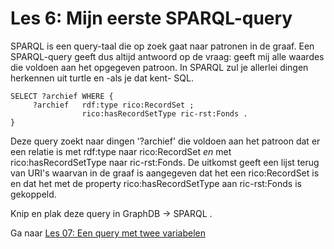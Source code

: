 # Les 6: Mijn eerste SPARQL-query
SPARQL is een query-taal die op zoek gaat naar patronen in de graaf. Een SPARQL-query geeft dus altijd antwoord op de vraag: geeft mij alle waardes die voldoen aan het opgegeven patroon. In SPARQL zul je allerlei dingen herkennen uit turtle en -als je dat kent- SQL.

```
SELECT ?archief WHERE {
     ?archief   rdf:type rico:RecordSet ;
                rico:hasRecordSetType ric-rst:Fonds .
}

```

Deze query zoekt naar dingen '?archief' die voldoen aan het patroon dat er een relatie is met rdf:type naar rico:RecordSet *en* met rico:hasRecordSetType naar ric-rst:Fonds. De uitkomst geeft een lijst terug van URI's waarvan in de graaf is aangegeven dat het een rico:RecordSet is en dat het met de property rico:hasRecordSetType aan ric-rst:Fonds is gekoppeld.

Knip en plak deze query in GraphDB -> SPARQL .

Ga naar [Les 07: Een query met twee variabelen](les07.md)
